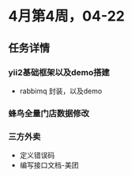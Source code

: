 # 4月第4周，04-22

## 任务详情

### yii2基础框架以及demo搭建

- rabbimq 封装，以及demo

### 蜂鸟全量门店数据修改

### 三方外卖

- 定义错误码
- 编写接口文档-美团


